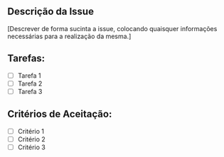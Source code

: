 ## Descrição da Issue
[Descrever de forma sucinta a issue, colocando quaisquer informações necessárias para a realização da mesma.]

## Tarefas:
- [ ] Tarefa 1
- [ ] Tarefa 2
- [ ] Tarefa 3

## Critérios de Aceitação:
- [ ] Critério 1
- [ ] Critério 2
- [ ] Critério 3

<!--
NÃO ESQUEÇA DE:

## Assignees
A issue deve ser atribuída a pelo menos um colaborador do projeto.

## Labels
A issue deve ser marcada com uma ou mais tags adequadas, para fins de rastreamento do projeto.

## Milestone
A issue deve ser atribuída ao Milestone (sprint) correspondente previsto para sua execução.

-->
